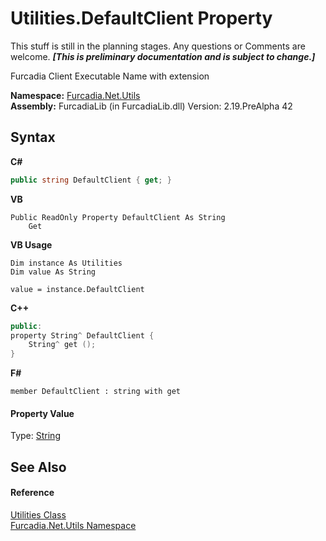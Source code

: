 # Utilities.DefaultClient Property 
This stuff is still in the planning stages. Any questions or Comments are welcome. _**\[This is preliminary documentation and is subject to change.\]**_

Furcadia Client Executable Name with extension

**Namespace:**&nbsp;<a href="N_Furcadia_Net_Utils">Furcadia.Net.Utils</a><br />**Assembly:**&nbsp;FurcadiaLib (in FurcadiaLib.dll) Version: 2.19.PreAlpha 42

## Syntax

**C#**<br />
``` C#
public string DefaultClient { get; }
```

**VB**<br />
``` VB
Public ReadOnly Property DefaultClient As String
	Get
```

**VB Usage**<br />
``` VB Usage
Dim instance As Utilities
Dim value As String

value = instance.DefaultClient

```

**C++**<br />
``` C++
public:
property String^ DefaultClient {
	String^ get ();
}
```

**F#**<br />
``` F#
member DefaultClient : string with get

```


#### Property Value
Type: <a href="http://msdn2.microsoft.com/en-us/library/s1wwdcbf" target="_blank">String</a>

## See Also


#### Reference
<a href="T_Furcadia_Net_Utils_Utilities">Utilities Class</a><br /><a href="N_Furcadia_Net_Utils">Furcadia.Net.Utils Namespace</a><br />